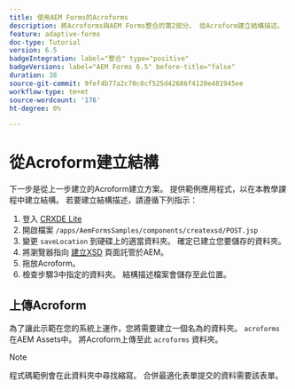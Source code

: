 ```yaml
---
title: 使用AEM Forms的Acroforms
description: 將Acroforms與AEM Forms整合的第2部分。 從Acroform建立結構描述。
feature: adaptive-forms
doc-type: Tutorial
version: 6.5
badgeIntegration: label="整合" type="positive"
badgeVersions: label="AEM Forms 6.5" before-title="false"
duration: 38
source-git-commit: 9fef4b77a2c70c8cf525d42686f4120e481945ee
workflow-type: tm+mt
source-wordcount: '176'
ht-degree: 0%

---
```



# 從Acroform建立結構

下一步是從上一步建立的Acroform建立方案。 提供範例應用程式，以在本教學課程中建立結構。 若要建立結構描述，請遵循下列指示：

1. 登入 [CRXDE Lite](http://localhost:4502/crx/de)
2. 開啟檔案 `/apps/AemFormsSamples/components/createxsd/POST.jsp`
3. 變更 `saveLocation` 到硬碟上的適當資料夾。 確定已建立您要儲存的資料夾。
4. 將瀏覽器指向 [建立XSD](http://localhost:4502/content/DocumentServices/CreateXsd.html) 頁面託管於AEM。
5. 拖放Acroform。
6. 檢查步驟3中指定的資料夾。 結構描述檔案會儲存至此位置。

## 上傳Acroform

為了讓此示範在您的系統上運作，您將需要建立一個名為的資料夾。 `acroforms` 在AEM Assets中。 將Acroform上傳至此 `acroforms` 資料夾。

>[!NOTE]
>
>程式碼範例會在此資料夾中尋找縮寫。 合併最適化表單提交的資料需要該表單。
